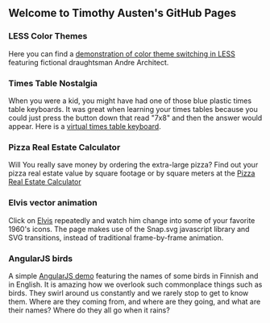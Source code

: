 ## Welcome to Timothy Austen's GitHub Pages

### LESS Color Themes

Here you can find a [demonstration of color theme switching in LESS](less-theme) featuring fictional draughtsman Andre Architect.

### Times Table Nostalgia

When you were a kid, you might have had one of those blue plastic times table keyboards. It was great when learning your times tables because you could just press the button down that read "7x8" and then the answer would appear. Here is a [virtual times table keyboard](http://www.timothyausten.com/timestable).

### Pizza Real Estate Calculator

Will You really save money by ordering the extra-large pizza? Find out your pizza real estate value by square footage or by square meters at the [Pizza Real Estate Calculator](http://www.timothyausten.com/pizza)

### Elvis vector animation

Click on [Elvis](http://www.timothyausten.com/elvis) repeatedly and watch him change into some of your favorite 1960's icons. The page makes use of the Snap.svg javascript library and SVG transitions, instead of traditional frame-by-frame animation.

### AngularJS birds ###

A simple [AngularJS demo](https://jolly-kowalevski-71e68a.netlify.com//) featuring the names of some birds in Finnish and in English. It is amazing how we overlook such commonplace things such as birds. They swirl around us constantly and we rarely stop to get to know them. Where are they coming from, and where are they going, and what are their names? Where do they all go when it rains?
